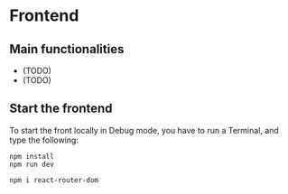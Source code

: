 # Frontend

## Main functionalities

- (TODO)
- (TODO)

## Start the frontend

To start the front locally in Debug mode, you have to run a Terminal, and type the following:

```
npm install
npm run dev
```

```
npm i react-router-dom
```
